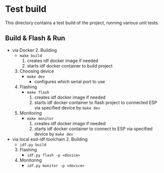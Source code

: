 # Test build
This directory contains a test build of the project, running various unit tests.

## Build & Flash & Run

* via Docker
  2. Building
     * `make build`
       1. creates idf docker image if needed
       2. starts idf docker container to build project
  3. Choosing device
     * `make dev`
       * configures which serial port to use
  4. Flashing
     * `make flash`
       1. creates idf docker image if needed
       2. starts idf docker container to flash project to connected ESP via specified device by `make dev`
  5. Monitoring
     * `make monitor`
       1. creates idf docker image if needed
       2. starts idf docker container to connect to ESP via specified device by `make dev`
* via local esd-idf toolchain
  2. Building
     * `idf.py build`
  3. Flashing
     * `idf.py flash -p <device>`
  4. Monitoring
     * `idf.py monitor -p <device>`

